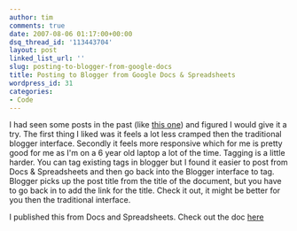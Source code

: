 ```yaml
---
author: tim
comments: true
date: 2007-08-06 01:17:00+00:00
dsq_thread_id: '113443704'
layout: post
linked_list_url: ''
slug: posting-to-blogger-from-google-docs
title: Posting to Blogger from Google Docs & Spreadsheets
wordpress_id: 31
categories:
- Code
---
```


I had seen some posts in the past (like [this
one](http://websquirrel.blogspot.com/2006/11/post-google-docs-spreadsheetsto-your.html "this one" )) and figured I would give it a try. The first thing I
liked was it feels a lot less cramped then the traditional blogger interface.
Secondly it feels more responsive which for me is pretty good for me as I'm on
a 6 year old laptop a lot of the time. Tagging is a little harder. You can tag
existing tags in blogger but I found it easier to post from Docs &amp;
Spreadsheets and then go back into the Blogger interface to tag. Blogger picks
up the post title from the title of the document, but you have to go back in
to add the link for the title. Check it out, it might be better for you then
the traditional interface.  
  
I published this from Docs and Spreadsheets. Check out the doc
[here](http://docs.google.com/Doc?id=dgvz8bxz_18dpvcrf)

